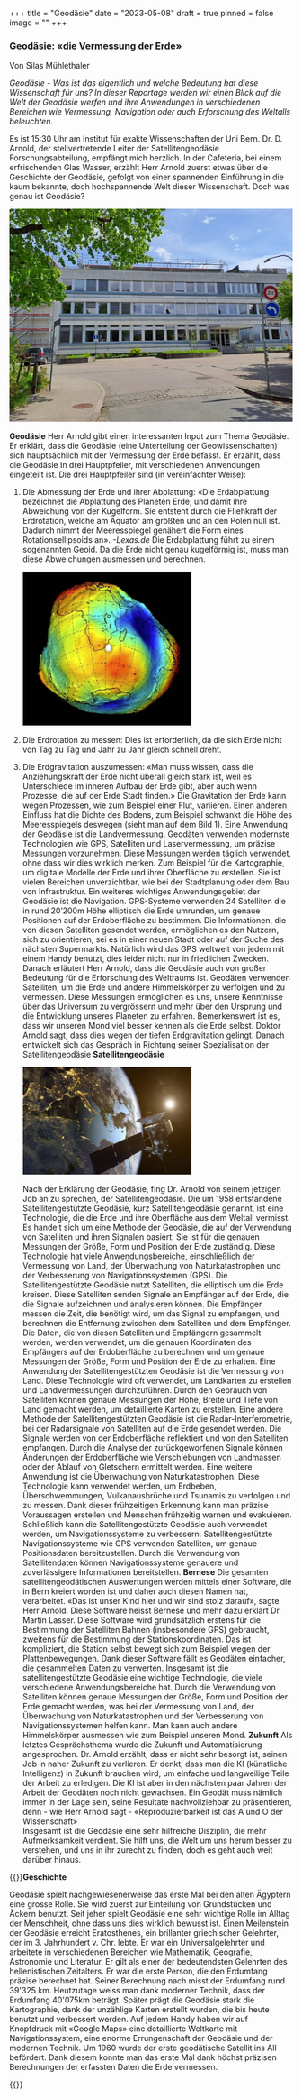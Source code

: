 +++
title = "Geodäsie"
date = "2023-05-08"
draft = true
pinned = false
image = ""
+++
### Geodäsie: «die Vermessung der Erde»

Von Silas Mühlethaler

*Geodäsie - Was ist das eigentlich und welche Bedeutung hat diese Wissenschaft für uns? In dieser Reportage werden wir einen Blick auf die Welt der Geodäsie werfen und ihre Anwendungen in verschiedenen Bereichen wie Vermessung, Navigation oder auch Erforschung des Weltalls beleuchten.*

Es ist 15:30 Uhr am Institut für exakte Wissenschaften der Uni Bern. Dr. D. Arnold, der stellvertretende Leiter der Satellitengeodäsie Forschungsabteilung, empfängt mich herzlich. In der Cafeteria, bei einem erfrischenden Glas Wasser, erzählt Herr Arnold zuerst etwas über die Geschichte der Geodäsie, gefolgt von einer spannenden Einführung in die kaum bekannte, doch hochspannende Welt dieser Wissenschaft. Doch was genau ist Geodäsie? 

![von Silas Mühlethaler](20230505_143854.jpg "Bild 1, Institut für exakte Physik Bern")

**Geodäsie**
 Herr Arnold gibt einen interessanten Input zum Thema Geodäsie. Er erklärt, dass die Geodäsie (eine Unterteilung der Geowissenschaften) sich hauptsächlich mit der Vermessung der Erde befasst. Er erzählt, dass die Geodäsie In drei Hauptpfeiler, mit verschiedenen Anwendungen eingeteilt ist.
Die drei Hauptpfeiler sind (in vereinfachter Weise):

1. Die Abmessung der Erde und ihrer Abplattung: «Die Erdabplattung bezeichnet die Abplattung des Planeten Erde, und damit ihre Abweichung von der Kugelform. Sie entsteht durch die Fliehkraft der Erdrotation, welche am Äquator am größten und an den Polen null ist. Dadurch nimmt der Meeresspiegel genähert die Form eines Rotationsellipsoids an». 
   *\-Lexas.de* 
   Die Erdabplattung führt zu einem sogenannten Geoid. Da die Erde nicht genau kugelförmig ist, muss man diese Abweichungen ausmessen und berechnen.

   ![Von Pinterest ](screenshot-19-.png "Bild 2, Geoid")
2. Die Erdrotation zu messen: Dies ist erforderlich, da die sich Erde nicht von Tag zu Tag und Jahr zu Jahr gleich schnell dreht.
3. Die Erdgravitation auszumessen: «Man muss wissen, dass die Anziehungskraft der Erde nicht überall gleich stark ist, weil es Unterschiede im inneren Aufbau der Erde gibt, aber auch wenn Prozesse, die auf der Erde Stadt finden.» Die Gravitation der Erde kann wegen Prozessen, wie zum Beispiel einer Flut, variieren. Einen anderen Einfluss hat die Dichte des Bodens, zum Beispiel schwankt die Höhe des Meeresspiegels deswegen (sieht man auf dem Bild 1).
   Eine Anwendung der Geodäsie ist die Landvermessung. Geodäten verwenden modernste Technologien wie GPS, Satelliten und Laservermessung, um präzise Messungen vorzunehmen. Diese Messungen werden täglich verwendet, ohne dass wir dies wirklich merken. Zum Beispiel für die Kartographie, um digitale Modelle der Erde und ihrer Oberfläche zu erstellen. Sie ist vielen Bereichen unverzichtbar, wie bei der Stadtplanung oder dem Bau von Infrastruktur. 
   Ein weiteres wichtiges Anwendungsgebiet der Geodäsie ist die Navigation. GPS-Systeme verwenden 24 Satelliten die in rund 20’200m Höhe elliptisch die Erde umrunden, um genaue Positionen auf der Erdoberfläche zu bestimmen. Die Informationen, die von diesen Satelliten gesendet werden, ermöglichen es den Nutzern, sich zu orientieren, sei es in einer neuen Stadt oder auf der Suche des nächsten Supermarkts. Natürlich wird das GPS weltweit von jedem mit einem Handy benutzt, dies leider nicht nur in friedlichen Zwecken. 
   Danach erläutert Herr Arnold, dass die Geodäsie auch von großer Bedeutung für die Erforschung des Weltraums ist. Geodäten verwenden Satelliten, um die Erde und andere Himmelskörper zu verfolgen und zu vermessen. Diese Messungen ermöglichen es uns, unsere Kenntnisse über das Universum zu vergrössern und mehr über den Ursprung und die Entwicklung unseres Planeten zu erfahren. Bemerkenswert ist es, dass wir unseren Mond viel besser kennen als die Erde selbst. Doktor Arnold sagt, dass dies wegen der tiefen Erdgravitation gelingt.
   Danach entwickelt sich das Gespräch in Richtung seiner Spezialisation der Satellitengeodäsie
   **Satellitengeodäsie** 

   ![von Pinterest ](screenshot-18-.png "Bild 3, Satellit vor der Erde")

   Nach der Erklärung der Geodäsie, fing Dr. Arnold von seinem jetzigen Job an zu sprechen, der Satellitengeodäsie. Die um 1958 entstandene Satellitengestützte Geodäsie, kurz Satellitengeodäsie genannt, ist eine Technologie, die die Erde und ihre Oberfläche aus dem Weltall vermisst. Es handelt sich um eine Methode der Geodäsie, die auf der Verwendung von Satelliten und ihren Signalen basiert. Sie ist für die genauen Messungen der Größe, Form und Position der Erde zuständig. Diese Technologie hat viele Anwendungsbereiche, einschließlich der Vermessung von Land, der Überwachung von Naturkatastrophen und der Verbesserung von Navigationssystemen (GPS).
   Die Satellitengestützte Geodäsie nutzt Satelliten, die elliptisch um die Erde kreisen. Diese Satelliten senden Signale an Empfänger auf der Erde, die die Signale aufzeichnen und analysieren können. Die Empfänger messen die Zeit, die benötigt wird, um das Signal zu empfangen, und berechnen die Entfernung zwischen dem Satelliten und dem Empfänger. Die Daten, die von diesen Satelliten und Empfängern gesammelt werden, werden verwendet, um die genauen Koordinaten des Empfängers auf der Erdoberfläche zu berechnen und um genaue Messungen der Größe, Form und Position der Erde zu erhalten. 
   Eine Anwendung der Satellitengestützten Geodäsie ist die Vermessung von Land. Diese Technologie wird oft verwendet, um Landkarten zu erstellen und Landvermessungen durchzuführen. Durch den Gebrauch von Satelliten können genaue Messungen der Höhe, Breite und Tiefe von Land gemacht werden, um detaillierte Karten zu erstellen.
   Eine andere Methode der Satellitengestützten Geodäsie ist die Radar-Interferometrie, bei der Radarsignale von Satelliten auf die Erde gesendet werden. Die Signale werden von der Erdoberfläche reflektiert und von den Satelliten empfangen. Durch die Analyse der zurückgeworfenen Signale können Änderungen der Erdoberfläche wie Verschiebungen von Landmassen oder der Ablauf von Gletschern ermittelt werden. 
   Eine weitere Anwendung ist die Überwachung von Naturkatastrophen. Diese Technologie kann verwendet werden, um Erdbeben, Überschwemmungen, Vulkanausbrüche und Tsunamis zu verfolgen und zu messen. Dank dieser frühzeitigen Erkennung kann man präzise Voraussagen erstellen und Menschen frühzeitig warnen und evakuieren.
   Schließlich kann die Satellitengestützte Geodäsie auch verwendet werden, um Navigationssysteme zu verbessern. Satellitengestützte Navigationssysteme wie GPS verwenden Satelliten, um genaue Positionsdaten bereitzustellen. Durch die Verwendung von Satellitendaten können Navigationssysteme genauere und zuverlässigere Informationen bereitstellen.
   **Bernese**
   Die gesamten satellitengeodätischen Auswertungen werden mittels einer Software, die in Bern kreiert worden ist und daher auch diesen Namen hat, verarbeitet. «Das ist unser Kind hier und wir sind stolz darauf», sagte Herr Arnold. Diese Software heisst Bernese und mehr dazu erklärt Dr. Martin Lasser. Diese Software wird grundsätzlich erstens für die Bestimmung der Satelliten Bahnen (insbesondere GPS) gebraucht, zweitens für die Bestimmung der Stationskoordinaten. Das ist kompliziert, die Station selbst bewegt sich zum Beispiel wegen der Plattenbewegungen. Dank dieser Software fällt es Geodäten einfacher, die gesammelten Daten zu verwerten. 
   Insgesamt ist die satellitengestützte Geodäsie eine wichtige Technologie, die viele verschiedene Anwendungsbereiche hat. Durch die Verwendung von Satelliten können genaue Messungen der Größe, Form und Position der Erde gemacht werden, was bei der Vermessung von Land, der Überwachung von Naturkatastrophen und der Verbesserung von Navigationssystemen helfen kann. Man kann auch andere Himmelskörper ausmessen wie zum Beispiel unseren Mond.
   **Zukunft**
   Als letztes Gesprächsthema wurde die Zukunft und Automatisierung angesprochen. Dr. Arnold erzählt, dass er nicht sehr besorgt ist, seinen Job in naher Zukunft zu verlieren. Er denkt, dass man die KI (künstliche Intelligenz) in Zukunft brauchen wird, um einfache und langweilige Teile der Arbeit zu erledigen. Die KI ist aber in den nächsten paar Jahren der Arbeit der Geodäten noch nicht gewachsen. Ein Geodät muss nämlich immer in der Lage sein, seine Resultate nachvollziehbar zu präsentieren,  denn - wie Herr Arnold sagt - «Reproduzierbarkeit ist das A und O der Wissenschaft»\
   Insgesamt ist die Geodäsie eine sehr hilfreiche Disziplin, die mehr Aufmerksamkeit verdient.  Sie hilft uns, die Welt um uns herum besser zu verstehen, und uns in ihr zurecht zu finden, doch es geht auch weit darüber hinaus.

{{<box>}}**Geschichte**

   Geodäsie spielt nachgewiesenerweise das erste Mal bei den alten Ägyptern eine grosse Rolle. Sie wird zuerst zur Einteilung von Grundstücken und Äckern benutzt. Seit jeher spielt Geodäsie eine sehr wichtige Rolle im Alltag der Menschheit, ohne dass uns dies wirklich bewusst ist.
   Einen Meilenstein der Geodäsie erreicht Eratosthenes, ein brillanter griechischer Gelehrter, der im 3. Jahrhundert v. Chr. lebte. Er war ein Universalgelehrter und arbeitete in verschiedenen Bereichen wie Mathematik, Geografie, Astronomie und Literatur. Er gilt als einer der bedeutendsten Gelehrten des hellenistischen Zeitalters. Er war die erste Person, die den Erdumfang präzise berechnet hat. Seiner Berechnung nach misst der Erdumfang rund 39'325 km. Heutzutage weiss man dank moderner Technik, dass der Erdumfang 40'075km beträgt.
   Später prägt die Geodäsie stark die Kartographie, dank der unzählige Karten erstellt wurden, die bis heute benutzt und verbessert werden. Auf jedem Handy haben wir auf Knopfdruck mit «Google Maps» eine detaillierte Weltkarte mit Navigationssystem, eine enorme Errungenschaft der Geodäsie und der modernen Technik.
   Um 1960 wurde der erste geodätische Satellit ins All befördert. Dank diesem konnte man das erste Mal dank höchst präzisen Berechnungen der erfassten Daten die Erde vermessen.

{{</box>}}
